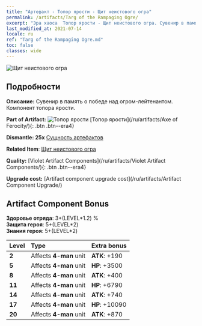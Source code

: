 ```yaml
---
title: "Артефакт - Топор ярости - Щит неистового огра"
permalink: /artifacts/Targ of the Rampaging Ogre/
excerpt: "Эра хаоса  Топор ярости - Щит неистового огра. Сувенир в память о победе над огром-лейтенантом. Компонент топора ярости."
last_modified_at: 2021-07-14
locale: ru
ref: "Targ of the Rampaging Ogre.md"
toc: false
classes: wide
---
```


 ![Щит неистового огра](/images/t/artifact_40312.png)



## Подробности

 **Описание:** Сувенир в память о победе над огром-лейтенантом. Компонент топора ярости.

 **Part of Artifact:** ![Топор ярости](/images/t/icon_artifact_31.png) [Топор ярости](/ru/artifacts/Axe of Ferocity/){: .btn .btn--era4}

 **Dismantle: 25x** [Сущность артефактов](/ItemsRU/con_905/)

 **Related Item**: [Щит неистового огра](/ItemsRU/art_126/)

 **Quality:** [Violet Artifact Components](/ru/artifacts/Violet Artifact Components/){: .btn .btn--era4}

 **Upgrade cost:** [Artifact component upgrade cost](/ru/artifacts/Artifact Component Upgrade/)

## Artifact Component Bonus

  **Здоровье отряда**: 3+(LEVEL\*1.2) %<br/>**Защита героя**: 5+(LEVEL\*2)<br/>**Знания героя**: 5+(LEVEL\*2)

  |  Level  | Type |    Extra bonus  | 
  |:--------|:-----|:----------------| 
  | **2** | Affects **4-man** unit | **ATK**: +190 | 
  | **5** | Affects **4-man** unit | **HP**: +3500 | 
  | **8** | Affects **4-man** unit | **ATK**: +400 | 
  | **11** | Affects **4-man** unit | **HP**: +6790 | 
  | **14** | Affects **4-man** unit | **ATK**: +740 | 
  | **17** | Affects **4-man** unit | **HP**: +10090 | 
  | **20** | Affects **4-man** unit | **ATK**: +870 | 
